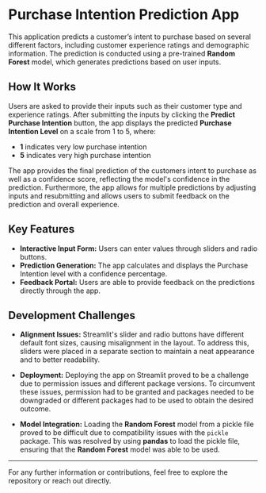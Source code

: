 # Purchase Intention Prediction App

This application predicts a customer’s intent to purchase based on several different factors, including customer experience ratings and demographic information. The prediction is conducted using a pre-trained **Random Forest** model, which generates predictions based on user inputs. 

## How It Works

Users are asked to provide their inputs such as their customer type and experience ratings. After submitting the inputs by clicking the **Predict Purchase Intention** button, the app displays the predicted **Purchase Intention Level** on a scale from 1 to 5, where:
- **1** indicates very low purchase intention
- **5** indicates very high purchase intention

The app provides the final prediction of the customers intent to purchase as well as a confidence score, reflecting the model's confidence in the prediction. Furthermore, the app allows for multiple predictions by adjusting inputs and resubmitting and allows users to submit feedback on the prediction and overall experience.

## Key Features

- **Interactive Input Form:** Users can enter values through sliders and radio buttons.
- **Prediction Generation:** The app calculates and displays the Purchase Intention level with a confidence percentage.
- **Feedback Portal:** Users are able to provide feedback on the predictions directly through the app.

## Development Challenges

- **Alignment Issues:** Streamlit's slider and radio buttons have different default font sizes, causing misalignment in the layout. To address this, sliders were placed in a separate section to maintain a neat appearance and to better readability.
  
- **Deployment:** Deploying the app on Streamlit proved to be a challenge due to permission issues and different package versions. To circumvent these issues, permission had to be granted and packages needed to be downgraded or different packages had to be used to obtain the desired outcome.

- **Model Integration:** Loading the **Random Forest** model from a pickle file proved to be difficult  due to compatibility issues with the `pickle` package. This was resolved by using **pandas** to load the pickle file, ensuring that the **Random Forest** model was able to be used. 

---

For any further information or contributions, feel free to explore the repository or reach out directly.

